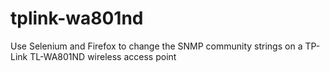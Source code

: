 # tplink-wa801nd
Use Selenium and Firefox to change the SNMP community strings on a TP-Link TL-WA801ND wireless access point
